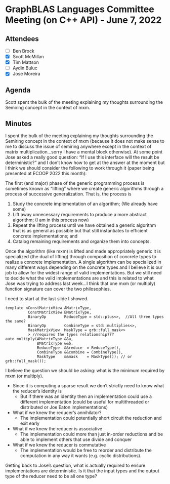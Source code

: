 # GraphBLAS Languages Committee Meeting (on C++ API) - June 7, 2022

## Attendees
- [ ] Ben Brock
- [X] Scott McMillan
- [X] Tim Mattson
- [ ] Aydin Buluc
- [X] Jose Moreira

## Agenda
Scott spent the bulk of the meeting explaining my thoughts surrounding the Semiring concept in the context of mxm.


## Minutes

I spent the bulk of the meeting explaining my thoughts surrounding the Semiring concept in the context of mxm (because it does not make sense to me to discuss the issue of semiring anywhere except in the context of matrix multiplication…sorry I have a mental block otherwise).  At some point Jose asked a really good question: “If I use this interface will the result be deterministic?” and I don’t know how to get at the answer at the moment but I think we should consider the following to work through it (paper being presented at ECOOP 2022 this month):

The first (and major) phase of the generic programming process is sometimes known as “lifting” where we create generic algorithms through a process of successive generalization.
That is, the process is
1.	Study the concrete implementation of an algorithm; (We already have some)
2.	Lift away unnecessary requirements to produce a more abstract algorithm; (I am in this process now)
3.	Repeat the lifting process until we have obtained a generic algorithm that is as general as possible but that still instantiates to efficient concrete implementations; and
4.	Catalog remaining requirements and organize them into concepts.

Once the algorithm (like mxm) is lifted and made appropriately generic it is specialized (the dual of lifting) through composition of concrete types to realize a concrete implementation.  A single algorithm can be specialized in many different ways depending on the concrete types and I believe it is our job to allow for the widest range of valid implementations.  But we still need to decide what the valid implementations are and this is related to what Jose was trying to address last week…I think that one mxm (or multiply) function signature can cover the two philosophies.

I need to start at the last slide I showed.

```
template <ConstMatrixView AMatrixType,
          ConstMatrixView BMatrixType,
          BinaryOp        ReduceType = std::plus<>,  //All three types the same?
          BinaryOp        CombineType = std::multiplies<>,
          MaskMatrixView  MaskType = grb::full_mask<>
          > //requires the types relationship???
auto multiply(AMatrixType &&a,
              BMatrixType &&b,
              ReduceType  &&reduce  = ReduceType(),
              CombineType &&combine = CombineType(),
              MaskType    &&mask    = MaskType()); // or grb::full_mask());
```

I believe the question we should be asking: what is the minimum required by mxm (or multiply).  

- Since it is computing a sparse result we don’t strictly need to know what the reducer’s identity is
  -	But if there was an identity then an implementation could use a different implementation (could be useful for multithreaded or distributed or Joe Eaton implementations)
- What if we knew the reducer’s annihilator?
  -	The implementation could potentially short circuit the reduction and exit early 
- What if we knew the reducer is associative
  -	The implementation could more than just in-order reductions and be able to implement others that use divide and conquer
- What if we knew the reducer is commutative
  -	The implementation would be free to reorder and distribute the computation in any way it wants (e.g. cyclic distributions).

Getting back to Jose’s question,  what is actually required to ensure implementations are deterministic.  Is it that the input types and the output type of the reducer need to be all one type?
